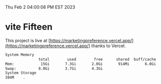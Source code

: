 Thu Feb  2 04:00:08 PM EST 2023

# vite Fifteen


This project is live at [https://marketingpreference.vercel.app/](https://marketingpreference.vercel.app/) thanks to Vercel.

```bash
System Memory
               total        used        free      shared  buff/cache   available
Mem:            15Gi       7.3Gi       2.0Gi       914Mi       6.0Gi       6.8Gi
Swap:          8.0Gi       3.7Gi       4.3Gi
System Storage
384M	.
